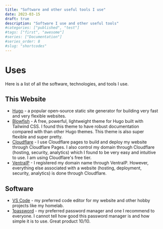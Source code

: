 ```yaml
---
title: "Software and other useful tools I use"
date: 2023-03-15
draft: true
description: "Software I use and other useful tools"
#categories: ["published", "test"]
#tags: ["first", "awesome"]
#series: ["Documentation"]
#series_order: 8
#slug: "shortcodes"
---
```


# Uses

Here is a list of all the software, technologies, and tools I use. 

## This Website

* [Hugo](https://gohugo.io/) - a popular open-source static site generator for building very fast and very flexible websites.
* [Blowfish](https://blowfish.page/) - A free, powerful, lightweight theme for Hugo built with Tailwind CSS. I found this theme to have robust documentation compared with than other Hugo themes. This theme is also super flexible and super pretty. 
* [Cloudflare](https://www.cloudflare.com/en-gb/) - I use Cloudflare pages to build and deploy my website through Cloudflare Pages. I also control my domain through Cloudflare (hosting, security, analytics) which I found to be very easy and intuitive to use. I am using Cloudflare's free tier.
* [VentraIP](https://ventraip.com.au/) - I registered my domain name through VentraIP. However, everything else associated with a website (hosting, deployment, security, analytics) is done through Cloudflare. 

## Software

* [VS Code](https://code.visualstudio.com/) - my preferred code editor for my website and other hobby projects like my homelab. 
* [1password](https://1password.com/) - my preferred password manager and one I recommend to everyone. I cannot tell how good this password manager is and how simple it is to use. Great product 10/10.

